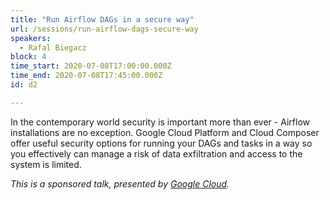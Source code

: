```yaml
---
title: "Run Airflow DAGs in a secure way"
url: /sessions/run-airflow-dags-secure-way
speakers:
  - Rafal Biegacz
block: 4
time_start: 2020-07-08T17:00:00.000Z
time_end: 2020-07-08T17:45:00.000Z
id: d2

---
```


In the contemporary world security is important more than ever - Airflow installations are no exception. Google Cloud Platform and Cloud Composer offer useful security options for running your DAGs and tasks in a way so you effectively can manage a risk of data exfiltration and access to the system is limited.

*This is a sponsored talk, presented by [Google Cloud](https://cloud.google.com).*
